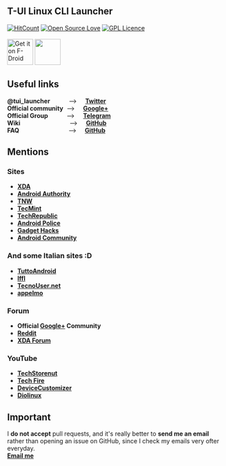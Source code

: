 ## T-UI Linux CLI Launcher

[![HitCount](http://hits.dwyl.io/Andre1299/TUI-ConsoleLauncher.svg)](http://hits.dwyl.io/Andre1299/TUI-ConsoleLauncher)
[![Open Source Love](https://badges.frapsoft.com/os/v2/open-source.png?v=103)](https://github.com/ellerbrock/open-source-badges/)
[![GPL Licence](https://badges.frapsoft.com/os/gpl/gpl.svg?v=103)](https://opensource.org/licenses/GPL-3.0/)
<br><br>
[<img src="https://f-droid.org/badge/get-it-on.png" alt="Get it on F-Droid" height="60">](https://f-droid.org/app/ohi.andre.consolelauncher)
<a href="https://play.google.com/store/apps/details?id=ohi.andre.consolelauncher"><img src="https://play.google.com/intl/en_us/badges/images/generic/en_badge_web_generic.png" height="60"></a>

## Useful links

**@tui_launcher**&nbsp;&nbsp;&nbsp;&nbsp;&nbsp;&nbsp;&nbsp;&nbsp;&nbsp;&nbsp;&nbsp;-->&nbsp;&nbsp;&nbsp;&nbsp;&nbsp;**[Twitter](https://twitter.com/tui_launcher)**<br>
**Official community**&nbsp;&nbsp;-->&nbsp;&nbsp;&nbsp;&nbsp;&nbsp;**[Google+](https://plus.google.com/communities/103936578623101446195)**<br>
**Official Group**&nbsp;&nbsp;&nbsp;&nbsp;&nbsp;&nbsp;&nbsp;&nbsp;&nbsp;&nbsp;&nbsp;-->&nbsp;&nbsp;&nbsp;&nbsp;&nbsp;**[Telegram](https://t.me/tuilauncher)**<br>
**Wiki**&nbsp;&nbsp;&nbsp;&nbsp;&nbsp;&nbsp;&nbsp;&nbsp;&nbsp;&nbsp;&nbsp;&nbsp;&nbsp;&nbsp;&nbsp;&nbsp;&nbsp;&nbsp;&nbsp;&nbsp;&nbsp;&nbsp;&nbsp;&nbsp;&nbsp;&nbsp;&nbsp;&nbsp;&nbsp;-->&nbsp;&nbsp;&nbsp;&nbsp;&nbsp;**[GitHub](https://github.com/Andre1299/TUI-ConsoleLauncher/wiki)**<br>
**FAQ**&nbsp;&nbsp;&nbsp;&nbsp;&nbsp;&nbsp;&nbsp;&nbsp;&nbsp;&nbsp;&nbsp;&nbsp;&nbsp;&nbsp;&nbsp;&nbsp;&nbsp;&nbsp;&nbsp;&nbsp;&nbsp;&nbsp;&nbsp;&nbsp;&nbsp;&nbsp;&nbsp;&nbsp;&nbsp;-->&nbsp;&nbsp;&nbsp;&nbsp;&nbsp;**[GitHub](https://github.com/Andre1299/TUI-ConsoleLauncher/wiki/FAQ)**

## Mentions

### Sites

- **[XDA](https://www.xda-developers.com/linux-cli-launcher-transforms-your-home-screen-into-a-terminal/)**
- **[Android Authority](http://www.androidauthority.com/linux-cli-launcher-turns-homepage-linux-command-line-interface-767431/)**
- **[TNW](https://thenextweb.com/apps/2017/04/25/android-linux-command-line-app/#.tnw_uNeJFWfn)**
- **[TecMint](https://www.tecmint.com/t-ui-launcher-turns-android-device-into-linux-cli/)**
- **[TechRepublic](https://www.google.it/search?q=techrepublic+linux+cli&oq=techrepublic+linux+cli&aqs=chrome..69i57.3092j0j4&sourceid=chrome&ie=UTF-8)**
- **[Android Police](http://www.androidpolice.com/2017/05/01/linux-cli-launcher-turns-android-phones-launcher-linux-terminal-not/)**
- **[Gadget Hacks](https://android.gadgethacks.com/how-to/linux-style-launcher-turns-your-home-screen-into-command-prompt-0177326/)**
- **[Android Community](https://androidcommunity.com/linux-cli-launcher-gives-you-old-school-command-line-feels-20170502/)**

### And some Italian sites :D

- **[TuttoAndroid](https://www.tuttoandroid.net/android/con-linux-cli-launcher-utilizzerete-il-vostro-smartphone-con-la-linea-dei-comandi-473233/)**
- **[lffl](https://www.lffl.org/2017/05/linux-cli-launcher.html)**
- **[TecnoUser.net](https://tecnouser.net/trasforma-lo-smartphone-in-un-terminale-linux-con-cli-launcher/)**
- **[appelmo](http://www.appelmo.com/2017/06/02/migliori-launcher-italiani-android-launcher-friday/)**

### Forum

- **Official [Google+](https://plus.google.com/communities/103936578623101446195) Community**
- **[Reddit](https://www.reddit.com/r/Android/comments/67avj4/do_you_like_linux_do_you_like_the_command_line/)**
- **[XDA Forum](https://forum.xda-developers.com/android/apps-games/t-ui-terminal-console-launcher-t3146288)**

### YouTube

- **[TechStorenut](https://youtu.be/nBoXrTkS1iE?t=1m5s)**
- **[Tech Fire](https://www.youtube.com/watch?v=4iqzCnp2GU4&list=PLrQUyuFabC5MeCFCBZdJ5u6SgXcrCgF5B&index=18)**
- **[DeviceCustomizer](https://youtu.be/sahFlOQA8fQ?t=1m25s)**
- **[Diolinux](https://www.youtube.com/watch?v=5Q1gveqY4hg&t=197s)**

## Important
I **do not accept** pull requests, and it's really better to **send me an email** rather than opening an issue on GitHub, since I check my emails very ofter everyday.<br>
**[Email me](mailto:andreuzzi.francesco@gmail.com)**
